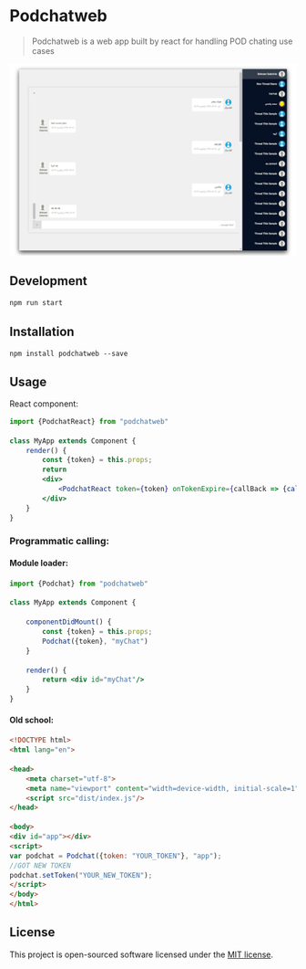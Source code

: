 # Podchatweb
> Podchatweb is a web app built by react for handling POD chating use cases

[![Preview of Podchat web][preview_image]][preview_image_url]

## Development

```bash
npm run start
```

## Installation

```
npm install podchatweb --save
```

## Usage

React component:

```jsx
import {PodchatReact} from "podchatweb"

class MyApp extends Component {
    render() {
        const {token} = this.props;
        return 
        <div>
            <PodchatReact token={token} onTokenExpire={callBack => {callBack(token)}}/>
        </div>
    }
}
```

### Programmatic calling:
#### Module loader:
```jsx
import {Podchat} from "podchatweb"

class MyApp extends Component {

    componentDidMount() {
        const {token} = this.props;
        Podchat({token}, "myChat")
    }
    
    render() {
        return <div id="myChat"/>
    }
}
```

#### Old school:
```html
<!DOCTYPE html>
<html lang="en">

<head>
    <meta charset="utf-8">
    <meta name="viewport" content="width=device-width, initial-scale=1">
    <script src="dist/index.js"/>
</head>

<body>
<div id="app"></div>
<script>
var podchat = Podchat({token: "YOUR_TOKEN"}, "app");
//GOT NEW TOKEN
podchat.setToken("YOUR_NEW_TOKEN");
</script>
</body>
</html>
```

## License

This project is open-sourced software licensed under the [MIT license](http://opensource.org/licenses/MIT).


[//]: # (LINKS)
[preview_image]: https://raw.githubusercontent.com/ACT1GMR/podchatweb/master/docs/preview.png "Preview of podchat web"
[preview_image_url]: https://raw.githubusercontent.com/ACT1GMR/podchatweb/master/docs/preview.png